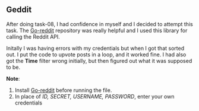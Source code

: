 ## Geddit
After doing task-08, I had confidence in myself and I decided to attempt this task. The [Go-reddit](https://github.com/vartanbeno/go-reddit) repository was really helpful and I used this library for calling the Reddit API.

Initally I was having errors with my credentials but when I got that sorted out. I put the code to upvote posts in a loop, and it worked fine. I had also got the **Time** filter wrong initially, but then figured out what it was supposed to be. 

**Note**: 
1. Install [Go-reddit](https://github.com/vartanbeno/go-reddit) before running the file.
2. In place of *ID, SECRET, USERNAME, PASSWORD*, enter your own credentials
